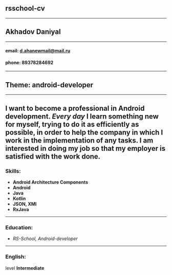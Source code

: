 ## rsschool-cv
---
## Akhadov Daniyal
---
#### email: d.ahanewmail@mail.ru
#### phone: 89378284692
---
## Theme: android-developer
---
**I want to become a professional in Android development. _Every day_ I learn something new for myself, trying to do it as efficiently as possible, in order to help the company in which I work in the implementation of any tasks. I am interested in doing my job so that my employer is satisfied with the work done.**
---
### Skills:

-  **Android Architecture Components**
-  **Android**
-  **Java**
-  **Kotlin**
-  **JSON, XMl**
-  **RxJava**
---

### Education:[](https://evangelinekolum.github.io/rsschool-cv/cv#education)
    
-   _RS-School, Android-developer_
---

### English:

level **Intermediate**

